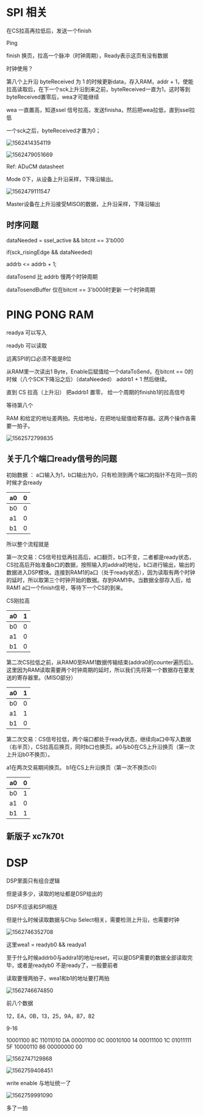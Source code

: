 # SPI 相关

在CS拉高再拉低后，发送一个finish

Ping

finish 换页，拉高一个脉冲（时钟周期），Ready表示这页有没有数据

时钟使用？

第八个上升沿 byteReceived 为 1 的时候更新data，存入RAM，addr + 1，使能拉高读取后，在下一个sck上升沿到来之前，byteReceived一直为1，这时等到byteReceived置零后，wea才可能继续

wea 一直置高，知道ssel 信号拉高，发送finisha，然后把wea拉低，直到ssel拉低

一个sck之后，byteReceived才置为0；

![1562414354119](https://github.com/Ryushane/SPI-with-PINGPONG-RAM/tree/master/Picture/1562414354119.png)

![1562479051669](https://github.com/Ryushane/SPI-with-PINGPONG-RAM/tree/master/Picture/1562479051669.png)

Ref: ADuCM datasheet 

Mode 0下，从设备上升沿采样，下降沿输出。



![1562479111547](https://github.com/Ryushane/SPI-with-PINGPONG-RAM/tree/master/Picture/1562479111547.png)

Master设备在上升沿接受MISO的数据，上升沿采样，下降沿输出



## 时序问题

dataNeeded = ssel_active && bitcnt == 3'b000

if(sck_risingEdge && dataNeeded)

addrb <= addrb + 1;

dataTosend 比 addrb 慢两个时钟周期

dataTosendBuffer 仅在bitcnt == 3'b000时更新 一个时钟周期

# PING PONG RAM

readya 可以写入

readyb 可以读取

远离SPI的口必须不能是8位

从RAM里一次读出1 Byte，Enable后赋值给一个dataToSend，在bitcnt == 0的时候（八个SCK下降沿之后）（dataNeeded） addrb1 + 1 然后继续。

直到 CS 拉高（上升沿） 把addrb1 置零， 给一个周期的finishb1的拉高信号

等待第八个

RAM 和给定的地址差两拍。先给地址，在把地址赋值给寄存器。这两个操作各需要一拍子。

![1562572799835](https://github.com/Ryushane/SPI-with-PINGPONG-RAM/tree/master/Picture/1562572799835.png)

## 关于几个端口ready信号的问题

初始数据 ： a口输入为1，b口输出为0，只有检测到两个端口的指针不在同一页的时候才会ready



| a0   | 0    |
| ---- | ---- |
| b0   | 0    |
| a1   | 0    |
| b1   | 0    |

所以整个流程就是

第一次交易：CS信号拉低再拉高后，a口翻页，b口不变，二者都是ready状态，CS拉高后开始准备b口的数据，按照输入的addra的地址，b口进行输出，输出的数据进入DSP模块。连接到RAM1的a口（处于ready状态），因为读取有两个时钟的延时，所以取第三个时钟开始的数据。存到RAM1中。当数据全部存入后，给RAM1 a口一个finish信号，等待下一个CS的到来。

CS刚拉高

| a0   | 1    |
| ---- | ---- |
| b0   | 0    |
| a1   | 0    |
| b1   | 0    |

第二次CS拉低之前，从RAM0至RAM1数据传输结束(addra0的counter遍历后)。这里因为RAM读取需要两个时钟周期的延时，所以我们先将第一个数据存在要发送的寄存器里。（MISO部分）

| a0   | 1    |
| ---- | ---- |
| b0   | 0    |
| a1   | 1    |
| b1   | 0    |

第二次交易：CS信号拉低，两个端口都处于ready状态，继续向a口中写入数据（右半页），CS拉高后换页，同时b口也换页。a0与b0在CS上升沿换页（第一次上升沿b0不换页）。

a1在两次交易期间换页。 b1在CS上升沿换页（第一次不换页c0）

| a0   | 0    |
| ---- | ---- |
| b0   | 1    |
| a1   | 0    |
| b1   | 1    |



## 新版子 xc7k70t

# DSP

DSP里面只有组合逻辑

但是读多少，读取的地址都是DSP给出的

DSP不应该和SPI相连

但是什么时候读取数据与Chip Select相关，需要检测上升沿，也需要时钟

![1562746352708](https://github.com/Ryushane/SPI-with-PINGPONG-RAM/tree/master/Picture/1562746352708.png)

这里wea1 = readyb0 && readya1

至于什么时候addrb0与addra1的地址reset，可以是DSP需要的数据全部读取完毕，或者是readyb0 不是ready了，一般要前者

读取要慢两拍子，wea1和b1的地址要打两拍

![1562746674850](https://github.com/Ryushane/SPI-with-PINGPONG-RAM/tree/master/Picture/1562746674850.png)

前八个数据

12，EA，0B，13，25，9A，87，82

9-16

10001100	8C
11011010	DA
00001100	0C
00010100	14
00011100	1C
01011111	5F
10000110	86
00000000	00

![1562747129868](https://github.com/Ryushane/SPI-with-PINGPONG-RAM/tree/master/Picture/1562747129868.png)

![1562759408451](https://github.com/Ryushane/SPI-with-PINGPONG-RAM/tree/master/Picture/1562759408451.png)

write enable 与地址统一了

![1562759991090](https://github.com/Ryushane/SPI-with-PINGPONG-RAM/tree/master/Picture/1562759991090.png)

多了一拍